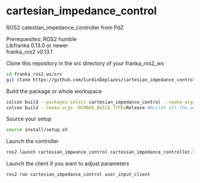 # cartesian_impedance_control
ROS2 catestian_impedance_controller from PdZ

Prerequesites:
ROS2 humble <br />
Libfranka 0.13.0 or newer <br />
franka_ros2 v0.13.1 <br />

Clone this repository in the src directory of your franka_ros2_ws <br />
```bash
cd franka_ros2_ws/src 
git clone https://github.com/CurdinDeplazes/cartesian_impedance_control.git
```

Build the package or whole workspace  <br />
```bash
colcon build --packages-select cartesian_impedance_control --cmake-args -DCMAKE_BUILD_TYPE=Release
colcon build --cmake-args -DCMAKE_BUILD_TYPE=Release #Builds all the packages in your src folder
```

Source your setup
```bash
source install/setup.sh 
```

Launch the controller <br />
```bash
ros2 launch cartesian_impeance_control cartesian_impedance_controller.launch.py
```

Launch the client if you want to adjust parameters <br />
``` bash
ros2 run cartesian_impedance_control user_input_client 
```
